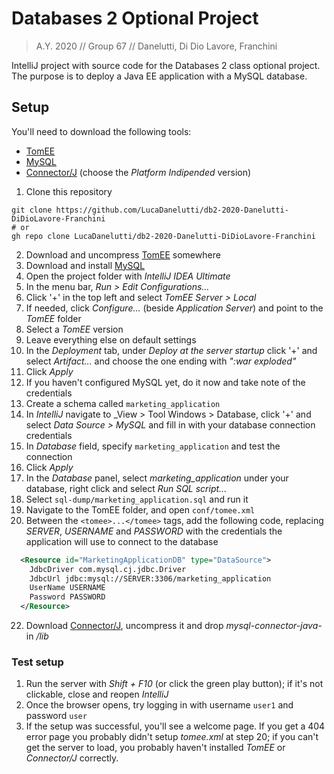 # Databases 2 Optional Project
> A.Y. 2020 // Group 67 // Danelutti, Di Dio Lavore, Franchini

IntelliJ project with source code for the Databases 2 class optional project.
The purpose is to deploy a Java EE application with a MySQL database.

## Setup

You'll need to download the following tools:
- [TomEE](https://tomee.apache.org/download-ng.html)
- [MySQL](https://dev.mysql.com/downloads/)
- [Connector/J](https://dev.mysql.com/downloads/connector/j/) (choose the _Platform Indipended_ version)

1. Clone this repository
```shell
git clone https://github.com/LucaDanelutti/db2-2020-Danelutti-DiDioLavore-Franchini
# or
gh repo clone LucaDanelutti/db2-2020-Danelutti-DiDioLavore-Franchini
```
2. Download and uncompress [TomEE](https://tomee.apache.org/download-ng.html) somewhere
3. Download and install [MySQL](https://dev.mysql.com/downloads/)
4. Open the project folder with _IntelliJ IDEA Ultimate_
5. In the menu bar, _Run > Edit Configurations..._
6. Click '+' in the top left and select _TomEE Server > Local_
7. If needed, click _Configure..._ (beside _Application Server_) and point to the _TomEE_ folder
8. Select a _TomEE_ version
9. Leave everything else on default settings
10. In the _Deployment_ tab, under _Deploy at the server startup_ click '+' and select _Artifact..._ and choose the one ending with _":war exploded"_
11. Click _Apply_
12. If you haven't configured MySQL yet, do it now and take note of the credentials
13. Create a schema called `marketing_application`
14. In _IntelliJ_ navigate to _View > Tool Windows > Database, click '+' and select _Data Source > MySQL_ and fill in with your database connection credentials
15. In _Database_ field, specify `marketing_application` and test the connection
16. Click _Apply_
17. In the _Database_ panel, select _marketing_application_ under your database, right click and select _Run SQL script..._
18. Select `sql-dump/marketing_application.sql` and run it
19. Navigate to the TomEE folder, and open `conf/tomee.xml`
20. Between the `<tomee>...</tomee>` tags, add the following code, replacing _SERVER_, _USERNAME_ and _PASSWORD_ with the credentials the application will use to connect to the database
```xml
  <Resource id="MarketingApplicationDB" type="DataSource">
    JdbcDriver com.mysql.cj.jdbc.Driver
    JdbcUrl jdbc:mysql://SERVER:3306/marketing_application
    UserName USERNAME
    Password PASSWORD
  </Resource>
```
22. Download [Connector/J](https://dev.mysql.com/downloads/connector/j/), uncompress it and drop _mysql-connector-java-<version>_ in _<TomEE Directory>/lib_

### Test setup

1. Run the server with _Shift + F10_ (or click the green play button); if it's not clickable, close and reopen _IntelliJ_
2. Once the browser opens, try logging in with username `user1` and password `user`
3. If the setup was successful, you'll see a welcome page. If you get a 404 error page you probably didn't setup _tomee.xml_ at step 20; if you can't get the server to load, you probably haven't installed _TomEE_ or _Connector/J_ correctly.